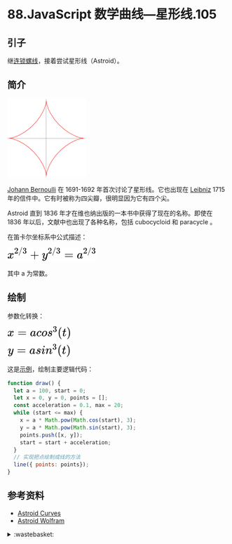 # 88.JavaScript 数学曲线—星形线.105
## <a name="start"></a> 引子
继[连锁螺线][url-pre]，接着尝试星形线（Astroid）。
## <a name="title1"></a> 简介

![88-1][url-local-1]

[Johann Bernoulli][url-3] 在 1691-1692 年首次讨论了星形线。它也出现在 [Leibniz][url-4] 1715 年的信件中。它有时被称为四尖瓣，很明显因为它有四个尖。

Astroid 直到 1836 年才在维也纳出版的一本书中获得了现在的名称。即使在 1836 年以后，文献中也出现了各种名称，包括 cubocycloid 和 paracycle 。

在笛卡尔坐标系中公式描述：

![88-2][url-local-2]

其中 a 为常数。

## 绘制
参数化转换：

![88-3][url-local-3]

这是[示例][url-5]，绘制主要逻辑代码：
```js
function draw() {
  let a = 100, start = 0;
  let x = 0, y = 0, points = [];
  const acceleration = 0.1, max = 20;
  while (start <= max) {
    x = a * Math.pow(Math.cos(start), 3);
    y = a * Math.pow(Math.sin(start), 3);
    points.push([x, y]);
    start = start + acceleration;
  }
  // 实现把点绘制成线的方法
  line({ points: points});
}
```


## <a name="reference"></a> 参考资料
- [Astroid Curves][url-1]
- [Astroid Wolfram][url-2]

[url-pre]:https://github.com/XXHolic/segment/issues/104
[url-1]:https://mathshistory.st-andrews.ac.uk/Curves/Astroid/
[url-2]:https://mathworld.wolfram.com/Astroid.html
[url-3]:https://mathshistory.st-andrews.ac.uk/Biographies/Bernoulli_Johann/
[url-4]:https://mathshistory.st-andrews.ac.uk/Biographies/Leibniz/
[url-5]:https://xxholic.github.io/lab/segment/88/index.html


[url-local-1]:../images/88/1.gif
[url-local-2]:../images/88/2.svg
[url-local-3]:../images/88/3.svg

<details>
<summary>:wastebasket:</summary>

最近看了电影[《燃烧》][url-last]，看到大概一半的时候才明白了电影名称的含义。

![88-poster][url-local-poster]

</details>

[url-last]:https://movie.douban.com/subject/26842702/
[url-local-poster]:../images/88/poster.png
